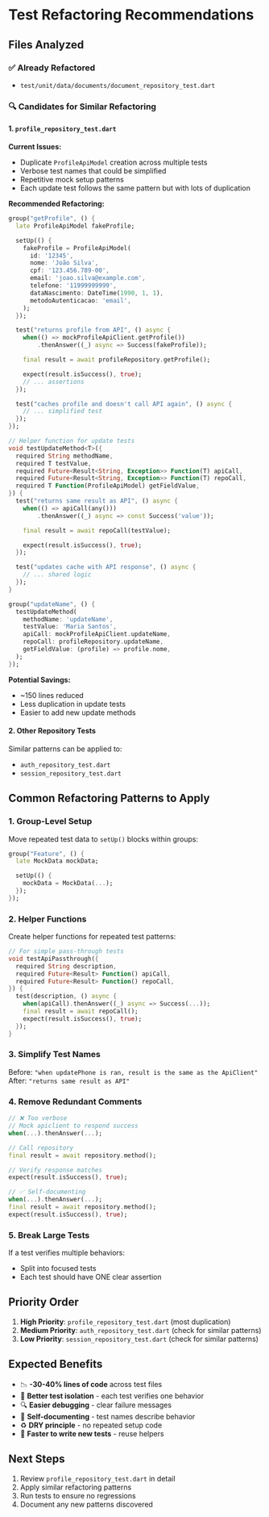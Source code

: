 # Test Refactoring Recommendations

## Files Analyzed

### ✅ Already Refactored

-   `test/unit/data/documents/document_repository_test.dart`

### 🔍 Candidates for Similar Refactoring

#### 1. `profile_repository_test.dart`

**Current Issues:**

-   Duplicate `ProfileApiModel` creation across multiple tests
-   Verbose test names that could be simplified
-   Repetitive mock setup patterns
-   Each update test follows the same pattern but with lots of duplication

**Recommended Refactoring:**

```dart
group("getProfile", () {
  late ProfileApiModel fakeProfile;

  setUp(() {
    fakeProfile = ProfileApiModel(
      id: '12345',
      nome: 'João Silva',
      cpf: '123.456.789-00',
      email: 'joao.silva@example.com',
      telefone: '11999999999',
      dataNascimento: DateTime(1990, 1, 1),
      metodoAutenticacao: 'email',
    );
  });

  test("returns profile from API", () async {
    when(() => mockProfileApiClient.getProfile())
        .thenAnswer((_) async => Success(fakeProfile));

    final result = await profileRepository.getProfile();

    expect(result.isSuccess(), true);
    // ... assertions
  });

  test("caches profile and doesn't call API again", () async {
    // ... simplified test
  });
});

// Helper function for update tests
void testUpdateMethod<T>({
  required String methodName,
  required T testValue,
  required Future<Result<String, Exception>> Function(T) apiCall,
  required Future<Result<String, Exception>> Function(T) repoCall,
  required T Function(ProfileApiModel) getFieldValue,
}) {
  test("returns same result as API", () async {
    when(() => apiCall(any()))
        .thenAnswer((_) async => const Success('value'));

    final result = await repoCall(testValue);

    expect(result.isSuccess(), true);
  });

  test("updates cache with API response", () async {
    // ... shared logic
  });
}

group("updateName", () {
  testUpdateMethod(
    methodName: 'updateName',
    testValue: 'Maria Santos',
    apiCall: mockProfileApiClient.updateName,
    repoCall: profileRepository.updateName,
    getFieldValue: (profile) => profile.nome,
  );
});
```

**Potential Savings:**

-   ~150 lines reduced
-   Less duplication in update tests
-   Easier to add new update methods

#### 2. Other Repository Tests

Similar patterns can be applied to:

-   `auth_repository_test.dart`
-   `session_repository_test.dart`

## Common Refactoring Patterns to Apply

### 1. Group-Level Setup

Move repeated test data to `setUp()` blocks within groups:

```dart
group("Feature", () {
  late MockData mockData;

  setUp(() {
    mockData = MockData(...);
  });
});
```

### 2. Helper Functions

Create helper functions for repeated test patterns:

```dart
// For simple pass-through tests
void testApiPassthrough({
  required String description,
  required Future<Result> Function() apiCall,
  required Future<Result> Function() repoCall,
}) {
  test(description, () async {
    when(apiCall).thenAnswer((_) async => Success(...));
    final result = await repoCall();
    expect(result.isSuccess(), true);
  });
}
```

### 3. Simplify Test Names

Before: `"when updatePhone is ran, result is the same as the ApiClient"`
After: `"returns same result as API"`

### 4. Remove Redundant Comments

```dart
// ❌ Too verbose
// Mock apiclient to respond success
when(...).thenAnswer(...);

// Call repository
final result = await repository.method();

// Verify response matches
expect(result.isSuccess(), true);

// ✅ Self-documenting
when(...).thenAnswer(...);
final result = await repository.method();
expect(result.isSuccess(), true);
```

### 5. Break Large Tests

If a test verifies multiple behaviors:

-   Split into focused tests
-   Each test should have ONE clear assertion

## Priority Order

1. **High Priority**: `profile_repository_test.dart` (most duplication)
2. **Medium Priority**: `auth_repository_test.dart` (check for similar patterns)
3. **Low Priority**: `session_repository_test.dart` (check for similar patterns)

## Expected Benefits

-   📉 **-30-40% lines of code** across test files
-   🎯 **Better test isolation** - each test verifies one behavior
-   🔍 **Easier debugging** - clear failure messages
-   📝 **Self-documenting** - test names describe behavior
-   ♻️ **DRY principle** - no repeated setup code
-   🚀 **Faster to write new tests** - reuse helpers

## Next Steps

1. Review `profile_repository_test.dart` in detail
2. Apply similar refactoring patterns
3. Run tests to ensure no regressions
4. Document any new patterns discovered
